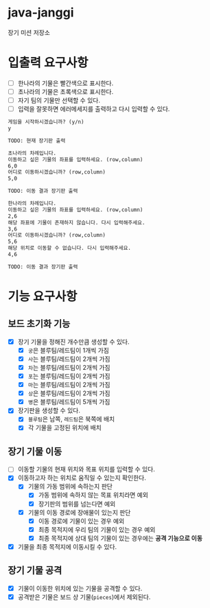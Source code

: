 # java-janggi

장기 미션 저장소

# 입출력 요구사항

- [ ] 한나라의 기물은 빨간색으로 표시한다.
- [ ] 초나라의 기물은 초록색으로 표시한다.
- [ ] 자기 팀의 기물만 선택할 수 있다.
- [ ] 입력을 잘못하면 에러메세지를 출력하고 다시 입력할 수 있다.

```markdown
게임을 시작하시겠습니까? (y/n)
y

TODO: 현재 장기판 출력

초나라의 차례입니다.
이동하고 싶은 기물의 좌표를 입력하세요. (row,column)
6,0
어디로 이동하시겠습니까? (row,column)
5,0

TODO: 이동 결과 장기판 출력

한나라의 차례입니다.
이동하고 싶은 기물의 좌표를 입력하세요. (row,column)
2,6
해당 좌표에 기물이 존재하지 않습니다. 다시 입력해주세요.
3,6
어디로 이동하시겠습니까? (row,column)
5,6
해당 위치로 이동할 수 없습니다. 다시 입력해주세요.
4,6

TODO: 이동 결과 장기판 출력

```


# 기능 요구사항

## 보드 초기화 기능
- [x] 장기 기물을 정해진 개수만큼 생성할 수 있다.
  - [x] `궁`은 블루팀/레드팀이 1개씩 가짐
  - [x] `사`는 블루팀/레드팀이 2개씩 가짐
  - [x] `차`는 블루팀/레드팀이 2개씩 가짐
  - [x] `포`는 블루팀/레드팀이 2개씩 가짐
  - [x] `마`는 블루팀/레드팀이 2개씩 가짐
  - [x] `상`은 블루팀/레드팀이 2개씩 가짐
  - [x] `병`은 블루팀/레드팀이 5개씩 가짐
- [x] 장기판을 생성할 수 있다.
  - [x] `블루팀`은 남쪽, `레드팀`은 북쪽에 배치
  - [x] 각 기물을 고정된 위치에 배치

## 장기 기물 이동
- [ ] 이동할 기물의 현재 위치와 목표 위치를 입력할 수 있다.
- [x] 이동하고자 하는 위치로 움직일 수 있는지 확인한다.
  - [x] 기물의 가동 범위에 속하는지 판단
    - [x] 가동 범위에 속하지 않는 목표 위치라면 예외
    - [x] 장기판의 범위를 넘는다면 예외
  - [x] 기물의 이동 경로에 장애물이 있는지 판단
    - [x] 이동 경로에 기물이 있는 경우 예외
    - [x] 최종 목적지에 우리 팀의 기물이 있는 경우 예외
    - [x] 최종 목적지에 상대 팀의 기물이 있는 경우에는 **공격 기능으로 이동**
- [x] 기물을 최종 목적지에 이동시킬 수 있다.

## 장기 기물 공격
- [x] 기물이 이동한 위치에 있는 기물을 공격할 수 있다.
- [x] 공격받은 기물은 보드 상 기물(`pieces`)에서 제외된다.
